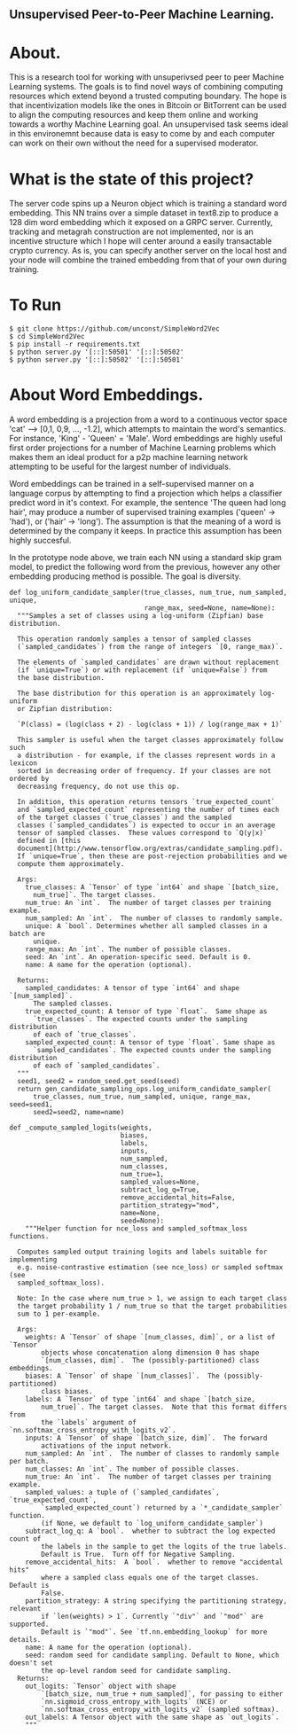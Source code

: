 ## Unsupervised Peer-to-Peer Machine Learning.

# About.
This is a research tool for working with unsuperivsed peer to peer Machine Learning systems. The goals is to find novel ways of combining computing 
resources which extend beyond a trusted computing boundary. The hope is that incentivization models like the ones in Bitcoin or BitTorrent can be used to
align the computing resources and keep them online and working towards a worthy Machine Learning goal. An unsupervised task seems ideal in this environemnt
because data is easy to come by and each computer can work on their own without the need for a supervised moderator. 

# What is the state of this project?

The server code spins up a Neuron object which is training a standard word embedding. This NN trains over a simple dataset in text8.zip to produce a 128 dim
word embedding which it exposed on a GRPC server. Currently, tracking and metagrah construction are not implemented, nor is an incentive structure which I 
hope will center around a easily transactable crypto currency. As is, you can specify another server on the local host and your node will combine the trained 
embedding from that of your own during training.

# To Run
```
$ git clone https://github.com/unconst/SimpleWord2Vec
$ cd SimpleWord2Vec
$ pip install -r requirements.txt
$ python server.py '[::]:50501' '[::]:50502'
$ python server.py '[::]:50502' '[::]:50501'
```

# About Word Embeddings.

A word embedding is a projection from a word to a continuous vector space 'cat' --> [0,1, 0,9, ..., -1.2], which attempts to maintain the word's semantics. 
For instance, 'King' - 'Queen' = 'Male'. Word embeddings are highly useful first order projections for a number of Machine Learning problems which makes 
them an ideal product for a p2p machine learning network attempting to be useful for the largest number of individuals. 

Word embeddings can be trained in a self-supervised manner on a language corpus by attempting to find a projection which helps a classifier predict word in 
it's context. For example, the sentence 'The queen had long hair', may produce a number of supervised training examples ('queen' -> 'had'), or 
('hair' -> 'long'). The assumption is that the meaning of a word is determined by the company it keeps. In practice this assumption has been highly succesful.

In the prototype node above, we train each NN using a standard skip gram model, to predict the following word from the previous, however any other embedding
producing method is possible. The goal is diversity.

```
def log_uniform_candidate_sampler(true_classes, num_true, num_sampled, unique,
                                  range_max, seed=None, name=None):
  """Samples a set of classes using a log-uniform (Zipfian) base distribution.

  This operation randomly samples a tensor of sampled classes
  (`sampled_candidates`) from the range of integers `[0, range_max)`.

  The elements of `sampled_candidates` are drawn without replacement
  (if `unique=True`) or with replacement (if `unique=False`) from
  the base distribution.

  The base distribution for this operation is an approximately log-uniform
  or Zipfian distribution:

  `P(class) = (log(class + 2) - log(class + 1)) / log(range_max + 1)`

  This sampler is useful when the target classes approximately follow such
  a distribution - for example, if the classes represent words in a lexicon
  sorted in decreasing order of frequency. If your classes are not ordered by
  decreasing frequency, do not use this op.

  In addition, this operation returns tensors `true_expected_count`
  and `sampled_expected_count` representing the number of times each
  of the target classes (`true_classes`) and the sampled
  classes (`sampled_candidates`) is expected to occur in an average
  tensor of sampled classes.  These values correspond to `Q(y|x)`
  defined in [this
  document](http://www.tensorflow.org/extras/candidate_sampling.pdf).
  If `unique=True`, then these are post-rejection probabilities and we
  compute them approximately.

  Args:
    true_classes: A `Tensor` of type `int64` and shape `[batch_size,
      num_true]`. The target classes.
    num_true: An `int`.  The number of target classes per training example.
    num_sampled: An `int`.  The number of classes to randomly sample.
    unique: A `bool`. Determines whether all sampled classes in a batch are
      unique.
    range_max: An `int`. The number of possible classes.
    seed: An `int`. An operation-specific seed. Default is 0.
    name: A name for the operation (optional).

  Returns:
    sampled_candidates: A tensor of type `int64` and shape `[num_sampled]`.
      The sampled classes.
    true_expected_count: A tensor of type `float`.  Same shape as
      `true_classes`. The expected counts under the sampling distribution
      of each of `true_classes`.
    sampled_expected_count: A tensor of type `float`. Same shape as
      `sampled_candidates`. The expected counts under the sampling distribution
      of each of `sampled_candidates`.
  """
  seed1, seed2 = random_seed.get_seed(seed)
  return gen_candidate_sampling_ops.log_uniform_candidate_sampler(
      true_classes, num_true, num_sampled, unique, range_max, seed=seed1,
      seed2=seed2, name=name)

def _compute_sampled_logits(weights,
                            biases,
                            labels,
                            inputs,
                            num_sampled,
                            num_classes,
                            num_true=1,
                            sampled_values=None,
                            subtract_log_q=True,
                            remove_accidental_hits=False,
                            partition_strategy="mod",
                            name=None,
                            seed=None):
    """Helper function for nce_loss and sampled_softmax_loss functions.

  Computes sampled output training logits and labels suitable for implementing
  e.g. noise-contrastive estimation (see nce_loss) or sampled softmax (see
  sampled_softmax_loss).

  Note: In the case where num_true > 1, we assign to each target class
  the target probability 1 / num_true so that the target probabilities
  sum to 1 per-example.

  Args:
    weights: A `Tensor` of shape `[num_classes, dim]`, or a list of `Tensor`
        objects whose concatenation along dimension 0 has shape
        `[num_classes, dim]`.  The (possibly-partitioned) class embeddings.
    biases: A `Tensor` of shape `[num_classes]`.  The (possibly-partitioned)
        class biases.
    labels: A `Tensor` of type `int64` and shape `[batch_size,
        num_true]`. The target classes.  Note that this format differs from
        the `labels` argument of `nn.softmax_cross_entropy_with_logits_v2`.
    inputs: A `Tensor` of shape `[batch_size, dim]`.  The forward
        activations of the input network.
    num_sampled: An `int`.  The number of classes to randomly sample per batch.
    num_classes: An `int`. The number of possible classes.
    num_true: An `int`.  The number of target classes per training example.
    sampled_values: a tuple of (`sampled_candidates`, `true_expected_count`,
        `sampled_expected_count`) returned by a `*_candidate_sampler` function.
        (if None, we default to `log_uniform_candidate_sampler`)
    subtract_log_q: A `bool`.  whether to subtract the log expected count of
        the labels in the sample to get the logits of the true labels.
        Default is True.  Turn off for Negative Sampling.
    remove_accidental_hits:  A `bool`.  whether to remove "accidental hits"
        where a sampled class equals one of the target classes.  Default is
        False.
    partition_strategy: A string specifying the partitioning strategy, relevant
        if `len(weights) > 1`. Currently `"div"` and `"mod"` are supported.
        Default is `"mod"`. See `tf.nn.embedding_lookup` for more details.
    name: A name for the operation (optional).
    seed: random seed for candidate sampling. Default to None, which doesn't set
        the op-level random seed for candidate sampling.
  Returns:
    out_logits: `Tensor` object with shape
        `[batch_size, num_true + num_sampled]`, for passing to either
        `nn.sigmoid_cross_entropy_with_logits` (NCE) or
        `nn.softmax_cross_entropy_with_logits_v2` (sampled softmax).
    out_labels: A Tensor object with the same shape as `out_logits`.
    """
```

